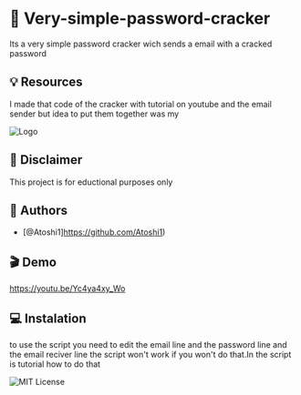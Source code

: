 
# :wave: Very-simple-password-cracker

Its a very simple password cracker wich sends a email with a cracked password 


## :bulb: Resources 
I made that code of the cracker with tutorial on youtube and the email sender but idea to put them together was my



![Logo](https://tiny.pl/w5cl2) 
## :loudspeaker: Disclaimer
This project is for eductional purposes only
##  :eyes: Authors

- [@Atoshi1]https://github.com/Atoshi1)


## :clapper: Demo

https://youtu.be/Yc4ya4xy_Wo


## :computer: Instalation

to use the script you need to edit the email line and the password line
and the email reciver line the script won't work if you won't do that.In the script is tutorial how to do that


![MIT License](https://img.shields.io/badge/Level-Begginer-success)

















